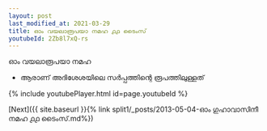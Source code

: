 ```yaml
---
layout: post
last_modified_at: 2021-03-29
title: ഓം വയലാരൂപയാ നമഹ ൧൧ ടൈംസ്
youtubeId: 2Zb8l7xQ-rs
---
```

 
 
 ഓം വയലാരൂപയാ നമഹ 
 
 -  ആരാണ് അദിശേശയിലെ സർപ്പത്തിന്റെ രൂപത്തിലുള്ളത് 
 
  
 
  
 
 
 
 
 
 


{% include youtubePlayer.html id=page.youtubeId %}
 
[Next]({{ site.baseurl }}{% link  split1/_posts/2013-05-04-ഓം ഗുഹാവാസിനീ നമഹ ൧൧ ടൈംസ്.md%})
 
